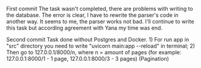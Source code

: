 First commit
The task wasn't completed, there are problems with writing to the database. The error is clear, I have to  rewrite the parser's code in another way. It seems to me, the parser works not bad. I'll continue to write this task but according agreement with Yana my time was end.

Second commit 
Task done without Postgres and Docker. 
    1) For run app in "src" directory you need to write "uvicorn main:app --reload" in terminal;
    2) Then go to 127.0.0.1/8000/n, where n = amount of pages (for example: 127.0.0.1:8000/1 - 1 page, 127.0.0.1:8000/3 - 3 pages) (Pagination)